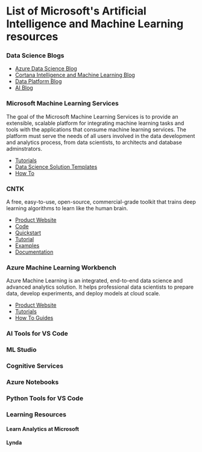 # List of Microsoft's Artificial Intelligence and Machine Learning resources

### Data Science Blogs

* [Azure Data Science Blog](https://azure.microsoft.com/en-us/blog/topics/datascience/)
* [Cortana Intelligence and Machine Learning Blog](https://blogs.technet.microsoft.com/machinelearning/tag/data-science/)
* [Data Platform Blog](https://blogs.msdn.microsoft.com/data-platform/)
* [AI Blog](https://blogs.microsoft.com/ai/tag/artificial-intelligence/)

### Microsoft Machine Learning Services
The goal of the Microsoft Machine Learning Services is to provide an extensible, scalable platform for integrating machine learning tasks and tools with the applications that consume machine learning services. The platform must serve the needs of all users involved in the data development and analytics process, from data scientists, to architects and database adminstrators.

* [Tutorials](https://docs.microsoft.com/en-us/sql/advanced-analytics/tutorials/machine-learning-services-tutorials)
* [Data Science Solution Templates](https://docs.microsoft.com/en-us/sql/advanced-analytics/tutorials/data-science-scenarios-and-solution-templates)
* [How To](https://docs.microsoft.com/en-us/sql/advanced-analytics/r/sql-server-machine-learning-tasks)

### CNTK 
A free, easy-to-use, open-source, commercial-grade toolkit that trains deep learning algorithms to learn like the human brain.

* [Product Website](https://www.microsoft.com/en-us/cognitive-toolkit/)
* [Code](https://github.com/Microsoft/CNTK)
* [Quickstart]()
* [Tutorial](https://github.com/Microsoft/CNTK/tree/master/Tutorials)
* [Examples](https://github.com/Microsoft/CNTK/tree/master/Examples)
* [Documentation](https://github.com/Microsoft/CNTK/tree/master/Documentation)


### Azure Machine Learning Workbench
Azure Machine Learning is an integrated, end-to-end data science and advanced analytics solution. It helps professional data scientists to prepare data, develop experiments, and deploy models at cloud scale.

* [Product Website](https://docs.microsoft.com/en-us/azure/machine-learning/preview/)
* [Tutorials](https://docs.microsoft.com/en-us/azure/machine-learning/preview/tutorial-classifying-iris-part-1)
* [How To Guides](https://docs.microsoft.com/en-us/azure/machine-learning/preview/how-to-configure-your-ide)

### AI Tools for VS Code

### ML Studio

### Cognitive Services

### Azure Notebooks

### Python Tools for VS Code

### Learning Resources

#### Learn Analytics at Microsoft

#### Lynda

